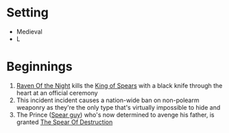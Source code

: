 
# Setting
- Medieval
- L
# Beginnings
1. [Raven Of the Night](<chars/Raven Of the Night.md>) kills the [King of Spears](<King of Spears>) with a black knife through the heart at an official ceremony
2. This incident incident causes a nation-wide ban on non-polearm weaponry as they're the only type that's virtually impossible to hide and 
3. The Prince ([Spear guy](<chars/Spear guy.  md>)) who's now determined to avenge his father, is granted [The Spear Of Destruction](<items/The Spear Of Destruction.   md>) 
